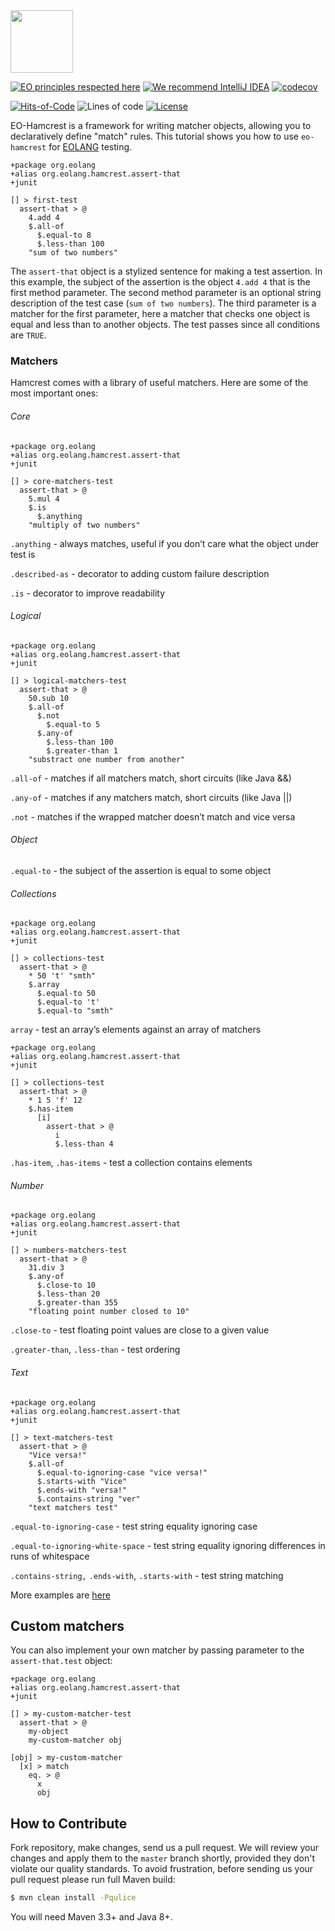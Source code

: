 <img src="https://www.yegor256.com/images/books/elegant-objects/cactus.svg" height="100px" />

[![EO principles respected here](https://www.elegantobjects.org/badge.svg)](https://www.elegantobjects.org)
[![We recommend IntelliJ IDEA](https://www.elegantobjects.org/intellij-idea.svg)](https://www.jetbrains.com/idea/)
[![codecov](https://codecov.io/gh/cqfn/eo/branch/master/graph/badge.svg)](https://codecov.io/gh/cqfn/eo)

[![Hits-of-Code](https://hitsofcode.com/github/graur/eo-hamcrest?branch=main)](https://hitsofcode.com/github/graur/eo-hamcrest/view?branch=main)
![Lines of code](https://img.shields.io/tokei/lines/github/Graur/eo-hamcrest)
[![License](https://img.shields.io/badge/license-MIT-green.svg)](https://github.com/Graur/eo-tests/blob/main/LICENSE.txt)


EO-Hamcrest is a framework for writing matcher objects, allowing you to declaratively define "match" rules. This tutorial shows you how to use ```eo-hamcrest``` for [EOLANG](https://www.eolang.org) testing.


```
+package org.eolang
+alias org.eolang.hamcrest.assert-that
+junit

[] > first-test
  assert-that > @
    4.add 4
    $.all-of
      $.equal-to 8
      $.less-than 100
    "sum of two numbers"
```

The ```assert-that``` object is a stylized sentence for making a test assertion.
In this example, the subject of the assertion is the object ```4.add 4``` that is the first method parameter. The second method parameter is an optional string description of the test case (```sum of two numbers```). The third parameter is a matcher for the first parameter, here a matcher that checks one object is equal and less than to another objects. The test passes since all conditions are ```TRUE```.

### Matchers

Hamcrest comes with a library of useful matchers. Here are some of the most important ones:

###### Core

```
+package org.eolang
+alias org.eolang.hamcrest.assert-that
+junit

[] > core-matchers-test
  assert-that > @
    5.mul 4
    $.is
      $.anything
    "multiply of two numbers"
```

```.anything``` - always matches, useful if you don’t care what the object under test is

```.described-as``` - decorator to adding custom failure description

```.is``` - decorator to improve readability

###### Logical
```
+package org.eolang
+alias org.eolang.hamcrest.assert-that
+junit

[] > logical-matchers-test
  assert-that > @
    50.sub 10
    $.all-of
      $.not 
        $.equal-to 5
      $.any-of
        $.less-than 100
        $.greater-than 1
    "substract one number from another"
```

```.all-of``` - matches if all matchers match, short circuits (like Java &&)

```.any-of``` - matches if any matchers match, short circuits (like Java ||)

```.not``` - matches if the wrapped matcher doesn’t match and vice versa

###### Object
```.equal-to``` - the subject of the assertion is equal to some object

###### Collections
```
+package org.eolang
+alias org.eolang.hamcrest.assert-that
+junit

[] > collections-test
  assert-that > @
    * 50 't' "smth"
    $.array
      $.equal-to 50
      $.equal-to 't'
      $.equal-to "smth"
```
```array``` - test an array’s elements against an array of matchers

```
+package org.eolang
+alias org.eolang.hamcrest.assert-that
+junit

[] > collections-test
  assert-that > @
    * 1 5 'f' 12
    $.has-item
      [i]
        assert-that > @
          i
          $.less-than 4
```

```.has-item```, ```.has-items``` - test a collection contains elements

###### Number

```
+package org.eolang
+alias org.eolang.hamcrest.assert-that
+junit

[] > numbers-matchers-test
  assert-that > @
    31.div 3
    $.any-of
      $.close-to 10
      $.less-than 20
      $.greater-than 355
    "floating point number closed to 10"
```

```.close-to``` - test floating point values are close to a given value

```.greater-than```, ```.less-than``` - test ordering

###### Text

```
+package org.eolang
+alias org.eolang.hamcrest.assert-that
+junit

[] > text-matchers-test
  assert-that > @
    "Vice versa!"
    $.all-of
      $.equal-to-ignoring-case "vice versa!"
      $.starts-with "Vice"
      $.ends-with "versa!"
      $.contains-string "ver"
    "text matchers test"
```

```.equal-to-ignoring-case``` - test string equality ignoring case

```.equal-to-ignoring-white-space``` - test string equality ignoring differences in runs of whitespace

```.contains-string,``` ```.ends-with```, ```.starts-with``` - test string matching


More examples are [here](https://github.com/Graur/eo-hamcrest/tree/main/examples)

## Custom matchers

You can also implement your own matcher by passing parameter to the ```assert-that.test``` object:

```
+package org.eolang
+alias org.eolang.hamcrest.assert-that
+junit

[] > my-custom-matcher-test
  assert-that > @
    my-object
    my-custom-matcher obj

[obj] > my-custom-matcher
  [x] > match
    eq. > @
      x
      obj    
```

## How to Contribute

Fork repository, make changes, send us a pull request.
We will review your changes and apply them to the `master` branch shortly,
provided they don't violate our quality standards. To avoid frustration,
before sending us your pull request please run full Maven build:

```bash
$ mvn clean install -Pqulice
```

You will need Maven 3.3+ and Java 8+.
